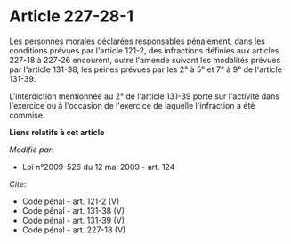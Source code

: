 # Article 227-28-1

Les personnes morales déclarées responsables pénalement, dans les conditions prévues par l'article 121-2, des infractions
définies aux articles 227-18 à 227-26 encourent, outre l'amende suivant les modalités prévues par l'article 131-38, les
peines prévues par les 2° à 5° et 7° à 9° de l'article 131-39. 

L'interdiction mentionnée au 2° de l'article 131-39 porte sur l'activité dans l'exercice ou à l'occasion de l'exercice de
laquelle l'infraction a été commise.

**Liens relatifs à cet article**

_Modifié par_:

  - Loi n°2009-526 du 12 mai 2009 - art. 124

_Cite_:

  - Code pénal - art. 121-2 (V)
  - Code pénal - art. 131-38 (V)
  - Code pénal - art. 131-39 (V)
  - Code pénal - art. 227-18 (V)
